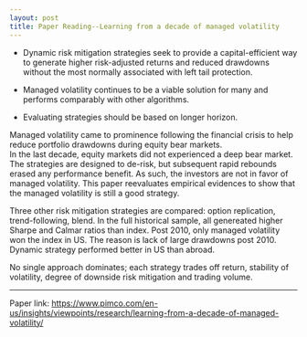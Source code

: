 ```yaml
---
layout: post
title: Paper Reading--Learning from a decade of managed volatility
---
```



- Dynamic risk mitigation strategies seek to provide a capital-efficient way to generate higher risk-adjusted returns and reduced drawdowns without the most normally associated with left tail protection.

- Managed volatility continues to be a viable solution for many and performs comparably with other algorithms.

- Evaluating strategies should be based on longer horizon.


Managed volatility came to prominence following the financial crisis to help reduce portfolio drawdowns during equity bear markets.  
In the last decade, equity markets did not experienced a deep bear market. The strategies are designed to de-risk, but subsequent rapid rebounds erased any performance benefit. As such, the investors are not in favor of managed volatility. This paper reevaluates empirical evidences to show that the managed volatility is still a good strategy.

Three other risk mitigation strategies are compared: option replication, trend-following, blend. In the full historical sample, all genereated higher Sharpe and Calmar ratios than index. Post 2010, only managed volatility won the index in US. The reason is lack of large drawdowns post 2010. Dynamic strategy performed better in US than abroad. 

No single approach dominates; each strategy trades off return, stability of volatility, degree of downside risk mitigation and trading volume.



---

Paper link: https://www.pimco.com/en-us/insights/viewpoints/research/learning-from-a-decade-of-managed-volatility/
